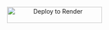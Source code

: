 <p align="center">
    <a href="https://render.com/deploy?repo=https://github.com/zenaku12psp/maythusharmusic2">
        <img src="https://render.com/images/deploy-to-render-button.svg" alt="Deploy to Render" width="220" height="38.45"/>
    </a>
</p>

